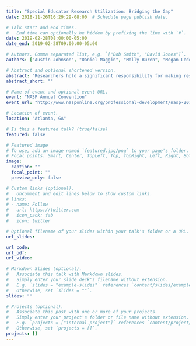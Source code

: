 ```yaml
---
title: "Special Educator Research Utilization: Bridging the Gap"
date: 2018-11-26T16:29:29-08:00  # Schedule page publish date.

# Talk start and end times.
#   End time can optionally be hidden by prefixing the line with `#`.
date: 2019-02-28T08:00:00-05:00
date_end: 2019-02-28T09:00:00-05:00

# Authors. Comma separated list, e.g. `["Bob Smith", "David Jones"]`.
authors: ["Austin Johnson", "Daniel Maggin", "Molly Buren", "Megan Ledoux", "Lauren Couch"]

# Abstract and optional shortened version.
abstract: "Researchers hold a significant responsibility for making research consumable for school-based practitioners, but it’s unclear to what extent this responsibility is perceived by special educators and what individual- and organizational-level factors influence research utilization. This presentation describes structured interviews with special education teachers regarding how and why research informs their practice. Attendees will learn about reported barriers and facilitators to research implementation, and possible next steps to bridge the research to practice gap."
abstract_short: ""

# Name of event and optional event URL.
event: "NASP Annual Convention"
event_url: "http://www.nasponline.org/professional-development/nasp-2019-annual-convention-x105"

# Location of event.
location: "Atlanta, GA"

# Is this a featured talk? (true/false)
featured: false

# Featured image
# To use, add an image named `featured.jpg/png` to your page's folder.
# Focal points: Smart, Center, TopLeft, Top, TopRight, Left, Right, BottomLeft, Bottom, BottomRight.
image:
  caption: ""
  focal_point: ""
  preview_only: false

# Custom links (optional).
#   Uncomment and edit lines below to show custom links.
# links:
# - name: Follow
#   url: https://twitter.com
#   icon_pack: fab
#   icon: twitter

# Optional filename of your slides within your talk's folder or a URL.
url_slides:

url_code:
url_pdf:
url_video:

# Markdown Slides (optional).
#   Associate this talk with Markdown slides.
#   Simply enter your slide deck's filename without extension.
#   E.g. `slides = "example-slides"` references `content/slides/example-slides.md`.
#   Otherwise, set `slides = ""`.
slides: ""

# Projects (optional).
#   Associate this post with one or more of your projects.
#   Simply enter your project's folder or file name without extension.
#   E.g. `projects = ["internal-project"]` references `content/project/deep-learning/index.md`.
#   Otherwise, set `projects = []`.
projects: []
---
```

